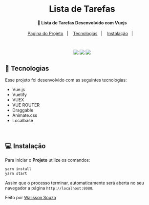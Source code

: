 <h1 align="center">
    Lista de Tarefas
</h1>

<h4 align="center">
  🚀 Lista de Tarefas Desenvolvido com Vuejs
</h4>

<p align="center">
  <a href="https://lista-vue.vercel.app/">Pagina do Projeto</a>&nbsp;&nbsp;&nbsp;|&nbsp;&nbsp;&nbsp;
  <a href="#rocket-tecnologias">Tecnologias</a>&nbsp;&nbsp;&nbsp;|&nbsp;&nbsp;&nbsp;
  <a href="#-instalação">Instalação</a>&nbsp;&nbsp;&nbsp;|&nbsp;&nbsp;&nbsp;
  
</p>

<br>

<p align="center">
  <img src="https://user-images.githubusercontent.com/48169247/140794399-82997c0f-1af2-4332-b925-b348be7ba0b9.PNG">
  <img src="https://user-images.githubusercontent.com/48169247/140796829-166983a9-2dd4-4373-9bf8-88058b1b4878.PNG">
  <img src="https://user-images.githubusercontent.com/48169247/140796923-ee5c4737-953e-442f-b4a9-78acff36d6c6.PNG">
</p>

## :rocket: Tecnologias

Esse projeto foi desenvolvido com as seguintes tecnologias:

- Vue.js
- Vuetify
- VUEX
- VUE ROUTER
- Draggable
- Animate.css
- Localbase

<br>

## 💻 Instalação

Para iniciar o **Projeto** utilize os comandos:

```bash
yarn install
yarn start
```

Assim que o processo terminar, automaticamente será aberta no seu navegador a página `http://localhost:8080`.

Feito por [Walisson Souza](https://github.com/walisson27)
